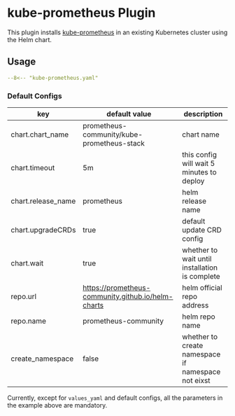 # kube-prometheus Plugin

This plugin installs [kube-prometheus](https://github.com/prometheus-operator/kube-prometheus) in an existing Kubernetes cluster using the Helm chart.

## Usage

```yaml
--8<-- "kube-prometheus.yaml"
```

### Default Configs

| key                | default value                                      | description                                        |
| ----               | ----                                               | ----                                               |
| chart.chart_name   | prometheus-community/kube-prometheus-stack         | chart name                                         |
| chart.timeout      | 5m                                                 | this config will wait 5 minutes to deploy          |
| chart.release_name | prometheus                                         | helm release name                                  |
| chart.upgradeCRDs  | true                                               | default update CRD config                          |
| chart.wait         | true                                               | whether to wait until installation is complete     |
| repo.url           | https://prometheus-community.github.io/helm-charts | helm official repo address                         |
| repo.name          | prometheus-community                               | helm repo name                                     |
| create_namespace   | false                                              | whether to create namespace if namespace not eixst |

Currently, except for `values_yaml` and default configs, all the parameters in the example above are mandatory.
